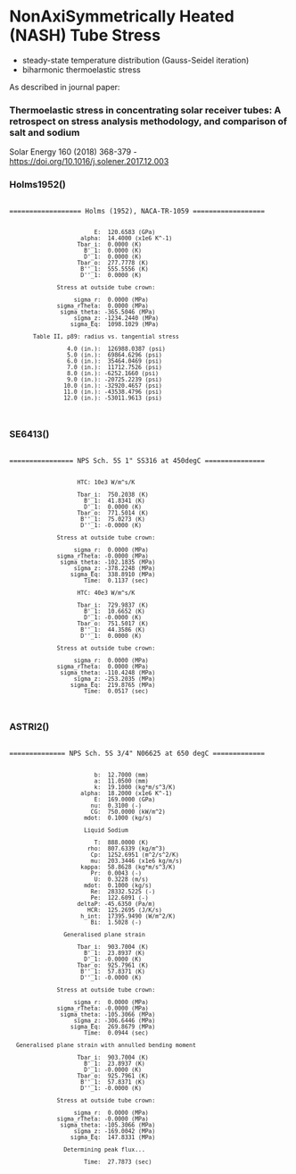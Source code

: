 # NonAxiSymmetrically Heated (NASH) Tube Stress
- steady-state temperature distribution (Gauss-Seidel iteration)
- biharmonic thermoelastic stress

As described in journal paper:
### Thermoelastic stress in concentrating solar receiver tubes: A retrospect on stress analysis methodology, and comparison of salt and sodium
Solar Energy 160 (2018) 368-379 - https://doi.org/10.1016/j.solener.2017.12.003

### Holms1952()
<code>
================== Holms (1952), NACA-TR-1059 ==================

                             E:  120.6583 (GPa)
                         alpha:  14.4000 (x1e6 K^-1)
                        Tbar_i:  0.0000 (K)
                          B'_1:  0.0000 (K)
                          D'_1:  0.0000 (K)
                        Tbar_o:  277.7778 (K)
                         B''_1:  555.5556 (K)
                         D''_1:  0.0000 (K)

                  Stress at outside tube crown:                 

                       sigma_r:  0.0000 (MPa)
                  sigma_rTheta:  0.0000 (MPa)
                   sigma_theta: -365.5046 (MPa)
                       sigma_z: -1234.2440 (MPa)
                      sigma_Eq:  1098.1029 (MPa)

           Table II, p89: radius vs. tangential stress          

                     4.0 (in.):  126988.0387 (psi)
                     5.0 (in.):  69864.6296 (psi)
                     6.0 (in.):  35464.0469 (psi)
                     7.0 (in.):  11712.7526 (psi)
                     8.0 (in.): -6252.1660 (psi)
                     9.0 (in.): -20725.2239 (psi)
                    10.0 (in.): -32920.4657 (psi)
                    11.0 (in.): -43538.4796 (psi)
                    12.0 (in.): -53011.9613 (psi)
</code>

### SE6413()
<code>
================ NPS Sch. 5S 1" SS316 at 450degC ===============


                        HTC: 10e3 W/m^s/K                       

                        Tbar_i:  750.2038 (K)
                          B'_1:  41.8341 (K)
                          D'_1:  0.0000 (K)
                        Tbar_o:  771.5014 (K)
                         B''_1:  75.0273 (K)
                         D''_1: -0.0000 (K)

                  Stress at outside tube crown:                 

                       sigma_r:  0.0000 (MPa)
                  sigma_rTheta: -0.0000 (MPa)
                   sigma_theta: -102.1835 (MPa)
                       sigma_z: -378.2248 (MPa)
                      sigma_Eq:  338.8910 (MPa)
                          Time:  0.1137 (sec)

                        HTC: 40e3 W/m^s/K                       

                        Tbar_i:  729.9837 (K)
                          B'_1:  10.6652 (K)
                          D'_1: -0.0000 (K)
                        Tbar_o:  751.5017 (K)
                         B''_1:  44.3586 (K)
                         D''_1:  0.0000 (K)

                  Stress at outside tube crown:                 

                       sigma_r:  0.0000 (MPa)
                  sigma_rTheta:  0.0000 (MPa)
                   sigma_theta: -110.4248 (MPa)
                       sigma_z: -253.2035 (MPa)
                      sigma_Eq:  219.8765 (MPa)
                          Time:  0.0517 (sec)
</code>

### ASTRI2()
<code>
============== NPS Sch. 5S 3/4" N06625 at 650 degC =============

                             b:  12.7000 (mm)
                             a:  11.0500 (mm)
                             k:  19.1000 (kg*m/s^3/K)
                         alpha:  18.2000 (x1e6 K^-1)
                             E:  169.0000 (GPa)
                            nu:  0.3100 (-)
                            CG:  750.0000 (kW/m^2)
                          mdot:  0.1000 (kg/s)

                          Liquid Sodium                         

                             T:  888.0000 (K)
                           rho:  807.6339 (kg/m^3)
                            Cp:  1252.6951 (m^2/s^2/K)
                            mu:  203.3446 (x1e6 kg/m/s)
                         kappa:  58.8628 (kg*m/s^3/K)
                            Pr:  0.0043 (-)
                             U:  0.3228 (m/s)
                          mdot:  0.1000 (kg/s)
                            Re:  28332.5225 (-)
                            Pe:  122.6091 (-)
                        deltaP: -45.6350 (Pa/m)
                           HCR:  125.2695 (J/K/s)
                         h_int:  17395.9490 (W/m^2/K)
                            Bi:  1.5028 (-)

                    Generalised plane strain                    

                        Tbar_i:  903.7004 (K)
                          B'_1:  23.8937 (K)
                          D'_1: -0.0000 (K)
                        Tbar_o:  925.7961 (K)
                         B''_1:  57.8371 (K)
                         D''_1: -0.0000 (K)

                  Stress at outside tube crown:                 

                       sigma_r:  0.0000 (MPa)
                  sigma_rTheta: -0.0000 (MPa)
                   sigma_theta: -105.3066 (MPa)
                       sigma_z: -306.6446 (MPa)
                      sigma_Eq:  269.8679 (MPa)
                          Time:  0.0944 (sec)

      Generalised plane strain with annulled bending moment     

                        Tbar_i:  903.7004 (K)
                          B'_1:  23.8937 (K)
                          D'_1: -0.0000 (K)
                        Tbar_o:  925.7961 (K)
                         B''_1:  57.8371 (K)
                         D''_1: -0.0000 (K)

                  Stress at outside tube crown:                 

                       sigma_r:  0.0000 (MPa)
                  sigma_rTheta: -0.0000 (MPa)
                   sigma_theta: -105.3066 (MPa)
                       sigma_z: -169.0042 (MPa)
                      sigma_Eq:  147.8331 (MPa)

                    Determining peak flux...                    

                          Time:  27.7873 (sec)
</code>
